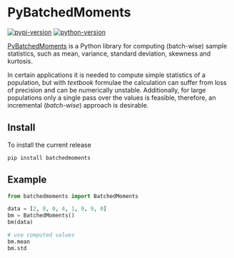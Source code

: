 # PyBatchedMoments

[![pypi-version](https://img.shields.io/pypi/v/batchedmoments)](https://pypi.org/project/pybatchedmoments/)
[![python-version](https://img.shields.io/pypi/pyversions/batchedmoments)](https://pypi.org/project/pybatchedmoments/)

[PyBatchedMoments](https://github.com/sbrodehl/PyBatchedMoments) is a Python library for computing (batch-wise) sample statistics,
such as mean, variance, standard deviation, skewness and kurtosis.

In certain applications it is needed to compute simple statistics of a population, but with _textbook_ formulae
the calculation can suffer from loss of precision and can be numerically unstable.
Additionally, for large populations only a single pass over the values is feasible, therefore,
an incremental (_batch-wise_) approach is desirable.

## Install

To install the current release
```shell
pip install batchedmoments
```

## Example

```python
from batchedmoments import BatchedMoments

data = [2, 8, 0, 4, 1, 9, 9, 0]
bm = BatchedMoments()
bm(data)

# use computed values
bm.mean
bm.std
```
